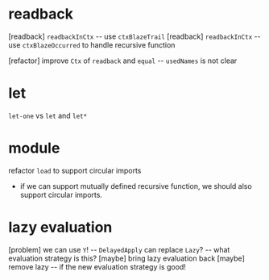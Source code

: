 # readback

[readback] `readbackInCtx` -- use `ctxBlazeTrail`
[readback] `readbackInCtx` -- use `ctxBlazeOccurred` to handle recursive function

[refactor] improve `Ctx` of `readback` and `equal` -- `usedNames` is not clear

# let

`let-one` vs `let` and `let*`

# module

refactor `load` to support circular imports

- if we can support mutually defined recursive function,
  we should also support circular imports.

# lazy evaluation

[problem] we can use `Y`! -- `DelayedApply` can replace `Lazy`? -- what evaluation strategy is this?
[maybe] bring lazy evaluation back
[maybe] remove lazy -- if the new evaluation strategy is good!
